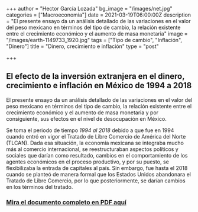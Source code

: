 +++
author = "Hector García Lozada"
bg_image = "/images/net.jpg"
categories = ["Macroeconomía"]
date = 2021-03-19T06:00:00Z
description = "El presente ensayo da un análisis detallado de las variaciones en el valor del peso mexicano en términos del tipo de cambio, la relación existente entre el crecimiento económico y el aumento de masa monetaria"
image = "/images/earth-1149733_1920.jpg"
tags = ["Tipo de cambio", "Inflación", "Dinero"]
title = "Dinero, crecimiento e inflación"
type = "post"

+++
## El efecto de la inversión extranjera en el dinero, crecimiento e inflación en México de 1994 a 2018

El presente ensayo da un análisis detallado de las variaciones en el valor del peso mexicano en términos del tipo de cambio, la relación existente entre el crecimiento económico y el aumento de masa monetaria y por consiguiente, sus efectos en el nivel de desocupación en México.

Se toma el periodo de tiempo _1994 al 2018_ debido a que fue en 1994 cuando entró en vigor el Tratado de Libre Comercio de América del Norte (TLCAN). Dada esa situación, la economía mexicana se integraba mucho más al comercio internacional, se reestructuraban aspectos políticos y sociales que darían como resultado, cambios en el comportamiento de los agentes económicos en el proceso productivo, y por su puesto, se flexibilizaba la entrada de capitales al país. Sin embargo, fue hasta el 2018 cuando se planteó de manera formal que los Estados Unidos abandonara el Tratado de Libre Comercio, por lo que posteriormente, se darían cambios en los términos del tratado.

### [Mira el documento completo en PDF aquí](/images/elefectodelainflacion.pdf "inflacion")